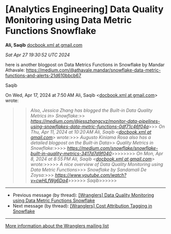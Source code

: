 


[Analytics Engineering] Data Quality Monitoring using Data Metric Functions Snowflake
=====================================================================================


**Ali, Saqib**
[docbook.xml at gmail.com](mailto:wranglers%40analyticsengineering.net?Subject=Re%3A%20%5BWranglers%5D%20Data%20Quality%20Monitoring%20using%20Data%20Metric%20Functions%0A%20Snowflake&In-Reply-To=%3CCABDm0O_Pcednw1sA9h%3D52jDEGG-JOnsgdLeDCcbG3vBsTtqRGQ%40mail.gmail.com%3E "[Wranglers] Data Quality Monitoring using Data Metric Functions Snowflake")   

*Sat Apr 27 19:30:52 UTC 2024*  

here is another blogpost on Data Metrics Functions in Snowflake by Mandar
Athavale:
<https://medium.com/@athavale.mandar/snowflake-data-metric-functions-and-alerts-21d610bbcb67>

Saqib

On Wed, Apr 17, 2024 at 7:50 AM Ali, Saqib <[docbook.xml at gmail.com](https://analyticsengineering.net/mailman/listinfo/wranglers)> wrote:

>> *Also, Jessica Zhang has blogged the Built-in Data Quality Metrics in*> *Snowflake:*>> *<https://medium.com/@jesszhangcyz/monitor-data-pipelines-using-snowflakes-data-metric-functions-0df71c46f04a>*>>> *On Thu, Apr 11, 2024 at 10:20 AM Ali, Saqib <[docbook.xml at gmail.com](https://analyticsengineering.net/mailman/listinfo/wranglers)> wrote:*>>> *Augusto Kiniama Rosa also has a detailed blogpost on the Built-in Data*>> *Quality Metrics in Snowflake:*>>>> *<https://medium.com/snowflake/snowflake-built-in-quality-metrics-3417d7d9f040>*>>>>>>>> *On Mon, Apr 8, 2024 at 8:55 PM Ali, Saqib <[docbook.xml at gmail.com](https://analyticsengineering.net/mailman/listinfo/wranglers)> wrote:*>>>>> *A nice overview of Data Quality Monitoring using Data Metric Functions*>>> *Snowflake by Sandamali De Zoysa:*>>> *<https://www.youtube.com/watch?v=cwHLfWg6Da4>*>>>>>> *Saqib*>>>>>>  
  




---


* Previous message (by thread): [[Wranglers] Data Quality Monitoring using Data Metric Functions Snowflake](000050.html)
* Next message (by thread): [[Wranglers] Cost Attribution Tagging in Snowflake](000043.html)




---


[More information about the Wranglers
mailing list](https://analyticsengineering.net/mailman/listinfo/wranglers)  





